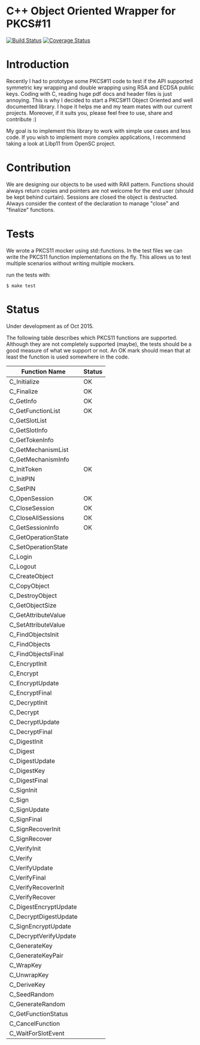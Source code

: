 C++ Object Oriented Wrapper for PKCS#11
=======
[![Build Status](https://travis-ci.org/LabSEC/object-pkcs11.svg?branch=master)](https://travis-ci.org/LabSEC/object-pkcs11)
[![Coverage Status](https://coveralls.io/repos/github/LabSEC/object-pkcs11/badge.svg?branch=dev)](https://coveralls.io/github/LabSEC/object-pkcs11?branch=dev)

# Introduction

Recently I had to prototype some PKCS#11 code to test if the API supported
symmetric key wrapping and double wrapping using RSA and ECDSA public keys.
Coding with C, reading huge pdf docs and header files is just annoying. This
is why I decided to start a PKCS#11 Object Oriented and well documented library.
I hope it helps me and my team mates with our current projects. Moreover, if
it suits you, please feel free to use, share and contribute :)

My goal is to implement this library to work with simple use cases and less code.
If you wish to implement more complex applications, I recommend taking a look at
Libp11 from OpenSC project.

# Contribution

We are designing our objects to be used with RAII pattern. Functions should always
return copies and pointers are not welcome for the end user (should be kept behind
curtain). Sessions are closed the object is destructed. Always consider the 
context of the declaration to manage "close" and "finalize" functions.


# Tests

We wrote a PKCS11 mocker using std::functions. In the test files we can write the
PKCS11 function implementations on the fly. This allows us to test multiple scenarios
without writing multiple mockers.

run the tests with:

	$ make test

# Status
Under development as of Oct 2015.

The following table describes which PKCS11 functions are supported. Although they are not completely supported (maybe), the tests should be a good measure of what we support or not. An OK mark should mean that at least the function is used somewhere in the code.

| Function Name         | Status        | 
| --------------------- | ------------- |
| C_Initialize          | OK            |
| C_Finalize            | OK            |
| C_GetInfo             | OK            |
| C_GetFunctionList     | OK            |
| C_GetSlotList         |               |
| C_GetSlotInfo         |               |
| C_GetTokenInfo        |               |
| C_GetMechanismList    |               |
| C_GetMechanismInfo    |               |
| C_InitToken           | OK            |
| C_InitPIN             |               |
| C_SetPIN              |               |
| C_OpenSession         | OK            |
| C_CloseSession        | OK            |
| C_CloseAllSessions    | OK            |
| C_GetSessionInfo      | OK            |
| C_GetOperationState   |               |
| C_SetOperationState   |               |
| C_Login               |               |
| C_Logout              |               |
| C_CreateObject        |               |
| C_CopyObject          |               |
| C_DestroyObject       |               |
| C_GetObjectSize       |               |
| C_GetAttributeValue   |               |
| C_SetAttributeValue   |               |
| C_FindObjectsInit     |               |
| C_FindObjects         |               |
| C_FindObjectsFinal    |               |
| C_EncryptInit         |               |
| C_Encrypt             |               |
| C_EncryptUpdate       |               |
| C_EncryptFinal        |               |
| C_DecryptInit         |               |
| C_Decrypt             |               |
| C_DecryptUpdate       |               |
| C_DecryptFinal        |               |
| C_DigestInit          |               |
| C_Digest              |               |
| C_DigestUpdate        |               |
| C_DigestKey           |               |
| C_DigestFinal         |               |
| C_SignInit            |               |
| C_Sign                |               |
| C_SignUpdate          |               |
| C_SignFinal           |               |
| C_SignRecoverInit     |               |
| C_SignRecover         |               |
| C_VerifyInit          |               |
| C_Verify              |               |
| C_VerifyUpdate        |               |
| C_VerifyFinal         |               |
| C_VerifyRecoverInit   |               |
| C_VerifyRecover       |               |
| C_DigestEncryptUpdate |               |
| C_DecryptDigestUpdate |               |
| C_SignEncryptUpdate   |               |
| C_DecryptVerifyUpdate |               |
| C_GenerateKey         |               |
| C_GenerateKeyPair     |               |
| C_WrapKey             |               |
| C_UnwrapKey           |               |
| C_DeriveKey           |               |
| C_SeedRandom          |               |
| C_GenerateRandom      |               |
| C_GetFunctionStatus   |               |
| C_CancelFunction      |               |
| C_WaitForSlotEvent    |               |

